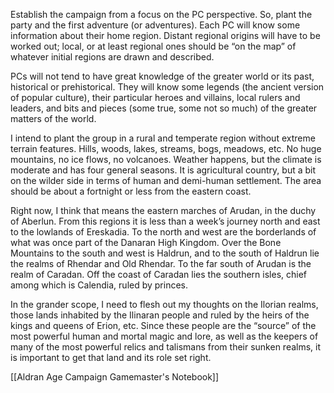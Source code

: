 Establish the campaign from a focus on the PC perspective. So, plant the party and the first adventure (or adventures). Each PC will know some information about their home region. Distant regional origins will have to be worked out; local, or at least regional ones should be “on the map” of whatever initial regions are drawn and described.

PCs will not tend to have great knowledge of the greater world or its past, historical or prehistorical. They will know some legends (the ancient version of popular culture), their particular heroes and villains, local rulers and leaders, and bits and pieces (some true, some not so much) of the greater matters of the world.

I intend to plant the group in a rural and temperate region without extreme terrain features. Hills, woods, lakes, streams, bogs, meadows, etc. No huge mountains, no ice flows, no volcanoes. Weather happens, but the climate is moderate and has four general seasons. It is agricultural country, but a bit on the wilder side in terms of human and demi-human settlement. The area should be about a fortnight or less from the eastern coast.

Right now, I think that means the eastern marches of Arudan, in the duchy of Aberlun. From this regions it is less than a week’s journey north and east to the lowlands of Ereskadia. To the north and west are the borderlands of what was once part of the Danaran High Kingdom. Over the Bone Mountains to the south and west is Haldrun, and to the south of Haldrun lie the realms of Rhendar and Old Rhendar. To the far south of Arudan is the realm of Caradan. Off the coast of Caradan lies the southern isles, chief among which is Calendia, ruled by princes.

In the grander scope, I need to flesh out my thoughts on the Ilorian realms, those lands inhabited by the Ilinaran people and ruled by the heirs of the kings and queens of Erion, etc. Since these people are the “source” of the most powerful human and mortal magic and lore, as well as the keepers of many of the most powerful relics and talismans from their sunken realms, it is important to get that land and its role set right.

[[Aldran Age Campaign Gamemaster's Notebook]]